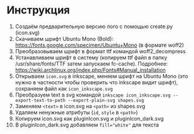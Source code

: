 # Инструкция

1. Создаём предварительную версию лого с помощью create.py (icon.svg)
2. Скачиваем шрифт Ubuntu Mono (Bold): https://fonts.google.com/specimen/Ubuntu+Mono (в формате woff2)
3. Преобразовываем шрифт в формат ttf командой woff2_decompress
4. Устанавливаем шрифт в систему (копируем ttf файл в папку /usr/share/fonts/TTF затем запускаем fc-cache). Подробнее: https://wiki.archlinux.org/index.php/Fonts#Manual_installation
5. Открываем `icon.svg` в inkscape, меняем шрифт на Ubuntu Mono (это нужно в частности чтобы проверить что inkscape видит шрифт), сохраняем файл как `icon_inkscape.svg`
6. Преобразуем text в svg командой `inkscape icon_inkscape.svg --export-text-to-path --export-plain-svg shapes.svg`
7. Заменяем `<text>` в icon.svg на `<path>` из shapes.svg
8. Удаляем ненужные атрибуты (`id`, `style` в `<path>`)
8. Копируем icon.svg как pluginIcon.svg и pluginIcon_dark.svg
9. В pluginIcon_dark.svg добавляем `fill="white"` для текста
